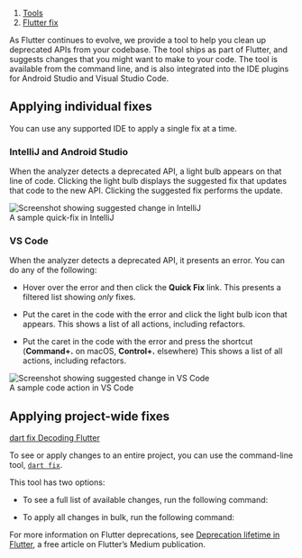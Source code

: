1.  [Tools](https://docs.flutter.dev/tools)
2.  [Flutter fix](https://docs.flutter.dev/tools/flutter-fix)

As Flutter continues to evolve, we provide a tool to help you clean up deprecated APIs from your codebase. The tool ships as part of Flutter, and suggests changes that you might want to make to your code. The tool is available from the command line, and is also integrated into the IDE plugins for Android Studio and Visual Studio Code.

## Applying individual fixes

You can use any supported IDE to apply a single fix at a time.

### IntelliJ and Android Studio

When the analyzer detects a deprecated API, a light bulb appears on that line of code. Clicking the light bulb displays the suggested fix that updates that code to the new API. Clicking the suggested fix performs the update.

![Screenshot showing suggested change in IntelliJ](https://docs.flutter.dev/assets/images/docs/development/tools/flutter-fix-suggestion-intellij.png)  
A sample quick-fix in IntelliJ

### VS Code

When the analyzer detects a deprecated API, it presents an error. You can do any of the following:

-   Hover over the error and then click the **Quick Fix** link. This presents a filtered list showing _only_ fixes.
    
-   Put the caret in the code with the error and click the light bulb icon that appears. This shows a list of all actions, including refactors.
    
-   Put the caret in the code with the error and press the shortcut (**Command+.** on macOS, **Control+.** elsewhere) This shows a list of all actions, including refactors.
    

![Screenshot showing suggested change in VS Code](https://docs.flutter.dev/assets/images/docs/development/tools/flutter-fix-suggestion-vscode.png)  
A sample code action in VS Code

## Applying project-wide fixes

[dart fix Decoding Flutter](https://www.youtube.com/watch?v=OBIuSrg_Quo)

To see or apply changes to an entire project, you can use the command-line tool, [`dart fix`](https://dart.dev/tools/dart-fix).

This tool has two options:

-   To see a full list of available changes, run the following command:
    
-   To apply all changes in bulk, run the following command:
    

For more information on Flutter deprecations, see [Deprecation lifetime in Flutter](https://medium.com/flutter/deprecation-lifetime-in-flutter-e4d76ee738ad), a free article on Flutter’s Medium publication.